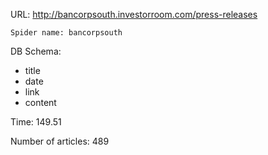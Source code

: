 URL: http://bancorpsouth.investorroom.com/press-releases

    Spider name: bancorpsouth

DB Schema:
- title
- date
- link
- content

Time: 149.51

Number of articles: 489
